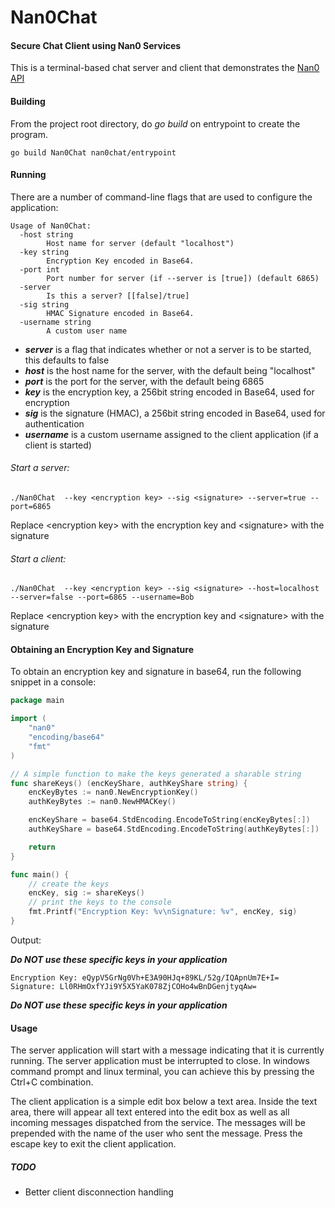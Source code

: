 # Nan0Chat
#### Secure Chat Client using Nan0 Services

This is a terminal-based chat server and client that demonstrates the [Nan0 API](https://github.com/yomiji/nan0)

#### Building
From the project root directory, do *go build* on entrypoint to create the program.
```
go build Nan0Chat nan0chat/entrypoint
```

#### Running
There are a number of command-line flags that are used to configure the application:
```
Usage of Nan0Chat:
  -host string
        Host name for server (default "localhost")
  -key string
        Encryption Key encoded in Base64.
  -port int
        Port number for server (if --server is [true]) (default 6865)
  -server
        Is this a server? [[false]/true]
  -sig string
        HMAC Signature encoded in Base64.
  -username string
        A custom user name
```
* ***server*** is a flag that indicates whether or not a server is to be started, this defaults to false
* ***host*** is the host name for the server, with the default being "localhost"
* ***port*** is the port for the server, with the default being 6865
* ***key*** is the encryption key, a 256bit string encoded in Base64, used for encryption
* ***sig*** is the signature (HMAC), a 256bit string encoded in Base64, used for authentication
* ***username*** is a custom username assigned to the client application (if a client is started)

###### Start a server:
```
./Nan0Chat  --key <encryption key> --sig <signature> --server=true --port=6865
```
Replace \<encryption key> with the encryption key and \<signature> with the signature

###### Start a client:
```
./Nan0Chat  --key <encryption key> --sig <signature> --host=localhost --server=false --port=6865 --username=Bob
```
Replace \<encryption key> with the encryption key and \<signature> with the signature

#### Obtaining an Encryption Key and Signature
To obtain an encryption key and signature in base64, run the following snippet in a console:
```go
package main

import (
	"nan0"
	"encoding/base64"
	"fmt"
)

// A simple function to make the keys generated a sharable string
func shareKeys() (encKeyShare, authKeyShare string) {
	encKeyBytes := nan0.NewEncryptionKey()
	authKeyBytes := nan0.NewHMACKey()

	encKeyShare = base64.StdEncoding.EncodeToString(encKeyBytes[:])
	authKeyShare = base64.StdEncoding.EncodeToString(authKeyBytes[:])

	return
}

func main() {
	// create the keys
	encKey, sig := shareKeys()
	// print the keys to the console
	fmt.Printf("Encryption Key: %v\nSignature: %v", encKey, sig)
}
```
Output:

***Do NOT use these specific keys in your application***
```
Encryption Key: eQypV5GrNg0Vh+E3A90HJq+89KL/52g/IQApnUm7E+I=
Signature: Ll0RHmOxfYJi9Y5X5YaK078ZjCOHo4wBnDGenjtyqAw=
```
***Do NOT use these specific keys in your application***

#### Usage
The server application will start with a message indicating that it is currently running. The server application must be
interrupted to close. In windows command prompt and linux terminal, you can achieve this by pressing the Ctrl+C
combination.

The client application is a simple edit box below a text area. Inside the text area, there will appear all text entered
into the edit box as well as all incoming messages dispatched from the service. The messages will be prepended with the
name of the user who sent the message. Press the escape key to exit the client application.

##### TODO
* Better client disconnection handling
